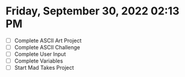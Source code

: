# Friday, September 30, 2022 02:13 PM
- [ ] Complete ASCII Art Project
- [ ] Complete ASCII Challenge
- [ ] Complete User Input
- [ ] Complete Variables 
- [ ] Start Mad Takes Project